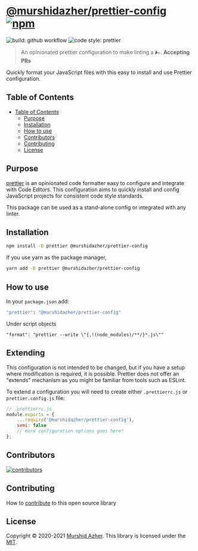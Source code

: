 # [@murshidazher/prettier-config](https://github.com/murshidazher/prettier-config) [![npm](https://img.shields.io/npm/v/@murshidazher/prettier-config.svg?label=&color=0080FF)](https://github.com/murshidazher/prettier-config/releases/latest)

![build: github workflow](https://img.shields.io/github/workflow/status/murshidazher/prettier-config/Release/master?style=flat-square)
![code style: prettier](https://img.shields.io/badge/code_style-prettier-ff69b4.svg?style=flat-square)

> An opinionated prettier configuration to make linting a 🌬️. **Accepting PRs**

Quickly format your JavaScript files with this easy to install and use Prettier configuration.

## Table of Contents

- [Table of Contents](#table-of-contents)
  - [Purpose](#purpose)
  - [Installation](#installation)
  - [How to use](#how-to-use)
  - [Contributors](#contributors)
  - [Contributing](#contributing)
  - [License](#license)

## Purpose

[prettier](https://prettier.io/) is an opinionated code formatter easy to configure and integrate with Code Editors. This configuration aims to quickly install and config JavaScript projects for consistent code style standards.

This package can be used as a stand-alone config or integrated with any linter.

## Installation

```sh
npm install -D prettier @murshidazher/prettier-config
```

If you use yarn as the package manager,

```sh
yarn add -D prettier @murshidazher/prettier-config
```

## How to use

In your `package.json` add:

```sh
"prettier": "@murshidazher/prettier-config"
```

Under script objects

```sh
"format": "prettier --write \"{,!(node_modules)/**/}*.js\""
```

## Extending

This configuration is not intended to be changed, but if you have a setup where modification is required, it is possible. Prettier does not offer an "extends" mechanism as you might be familiar from tools such as ESLint.

To extend a configuration you will need to create either `.prettierrc.js` or `prettier.config.js` file:

```js
// .prettierrc.js
module.exports = {
    ...require('@murshidazher/prettier-config'),
    semi: false
    // more configuration options goes here!
};
```

## Contributors

[![contributors](https://contrib.rocks/image?repo=murshidazher/prettier-config)](https://github.com/murshidazher/prettier-config/graphs/contributors)

## Contributing

How to [contribute](/CONTRIBUTING.MD) to this open source library

## License

Copyright © 2020-2021 [Murshid Azher](https://murshidazher.com). This library is licensed under the [MIT](./LICENCE).
